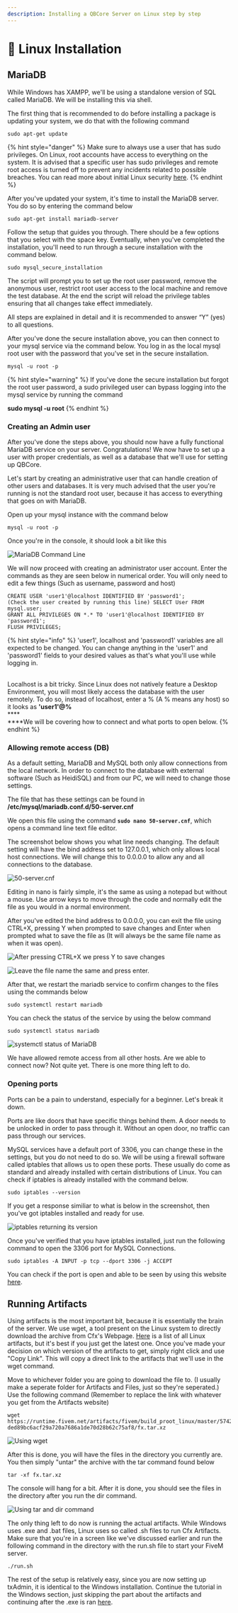 ```yaml
---
description: Installing a QBCore Server on Linux step by step
---
```


# 🐧 Linux Installation

## MariaDB

While Windows has XAMPP, we'll be using a standalone version of SQL called MariaDB. We will be installing this via shell.

The first thing that is recommended to do before installing a package is updating your system, we do that with the following command

```
sudo apt-get update
```

{% hint style="danger" %}
Make sure to always use a user that has sudo privileges. On Linux, root accounts have access to everything on the system. It is advised that a specific user has sudo privileges and remote root access is turned off to prevent any incidents related to possible breaches. You can read more about initial Linux security [here](https://blog.avast.com/secure-your-linux-server-avast).
{% endhint %}

After you've updated your system, it's time to install the MariaDB server. You do so by entering the command below

```
sudo apt-get install mariadb-server
```

Follow the setup that guides you through. There should be a few options that you select with the space key. Eventually, when you've completed the installation, you'll need to run through a secure installation with the command below.

```
sudo mysql_secure_installation
```

The script will prompt you to set up the root user password, remove the anonymous user, restrict root user access to the local machine and remove the test database. At the end the script will reload the privilege tables ensuring that all changes take effect immediately.

All steps are explained in detail and it is recommended to answer “Y” (yes) to all questions.

After you've done the secure installation above, you can then connect to your mysql service via the command below. You log in as the local mysql root user with the password that you've set in the secure installation.

```
mysql -u root -p
```

{% hint style="warning" %}
If you've done the secure installation but forgot the root user password, a sudo privileged user can bypass logging into the mysql service by running the command

**sudo mysql -u root**
{% endhint %}

### **Creating an Admin user**

After you've done the steps above, you should now have a fully functional MariaDB service on your server. Congratulations! We now have to set up a user with proper credentials, as well as a database that we'll use for setting up QBCore.

Let's start by creating an administrative user that can handle creation of other users and databases. It is very much advised that the user you're running is not the standard root user, because it has access to everything that goes on with MariaDB.

Open up your mysql instance with the command below

```
mysql -u root -p
```

Once you're in the console, it should look a bit like this

![MariaDB Command Line](../.gitbook/assets/Terminus\_LjifucOy4i.png)

We will now proceed with creating an administrator user account. Enter the commands as they are seen below in numerical order. You will only need to edit a few things (Such as username, password and host)

```
CREATE USER 'user1'@localhost IDENTIFIED BY 'password1';
(Check the user created by running this line) SELECT User FROM mysql.user;
GRANT ALL PRIVILEGES ON *.* TO 'user1'@localhost IDENTIFIED BY 'password1';
FLUSH PRIVILEGES;
```

{% hint style="info" %}
'user1', localhost and 'password1' variables are all expected to be changed. You can change anything in the 'user1' and 'password1' fields to your desired values as that's what you'll use while logging in.

\
Localhost is a bit tricky. Since Linux does not natively feature a Desktop Environment, you will most likely access the database with the user remotely. To do so, instead of localhost, enter a % (A % means any host) so it looks as **'user1'@%**\
\*\*\*\*\
\*\*\*\*We will be covering how to connect and what ports to open below.
{% endhint %}

### Allowing remote access (DB)

As a default setting, MariaDB and MySQL both only allow connections from the local network. In order to connect to the database with external software (Such as HeidiSQL) and from our PC, we will need to change those settings.

The file that has these settings can be found in **/etc/mysql/mariadb.conf.d/50-server.cnf**

We open this file using the command **`sudo nano 50-server.cnf`**, which opens a command line text file editor.

The screenshot below shows you what line needs changing. The default setting will have the bind address set to 127.0.0.1, which only allows local host connections. We will change this to 0.0.0.0 to allow any and all connections to the database.

![50-server.cnf](../.gitbook/assets/Terminus\_SOG5oqcssc.png)

Editing in nano is fairly simple, it's the same as using a notepad but without a mouse. Use arrow keys to move through the code and normally edit the file as you would in a normal environment.

After you've edited the bind address to 0.0.0.0, you can exit the file using CTRL+X, pressing Y when prompted to save changes and Enter when prompted what to save the file as (It will always be the same file name as when it was open).

![After pressing CTRL+X we press Y to save changes](<../.gitbook/assets/Terminus\_Sf4x4s5sbx (1).png>)

![Leave the file name the same and press enter.](<../.gitbook/assets/Terminus\_Ot5jFzizkD (1).png>)

After that, we restart the mariadb service to confirm changes to the files using the commands below

```
sudo systemctl restart mariadb
```

You can check the status of the service by using the below command

```
sudo systemctl status mariadb
```

![systemctl status of MariaDB](../.gitbook/assets/Terminus\_f7VVyPHkLC.png)

We have allowed remote access from all other hosts. Are we able to connect now? Not quite yet. There is one more thing left to do.

### Opening ports

Ports can be a pain to understand, especially for a beginner. Let's break it down.

Ports are like doors that have specific things behind them. A door needs to be unlocked in order to pass through it. Without an open door, no traffic can pass through our services.

MySQL services have a default port of 3306, you can change these in the settings, but you do not need to do so. We will be using a firewall software called iptables that allows us to open these ports. These usually do come as standard and already installed with certain distributions of Linux. You can check if iptables is already installed with the command below.

```
sudo iptables --version
```

If you get a response similiar to what is below in the screenshot, then you've got iptables installed and ready for use.

![iptables returning its version](../.gitbook/assets/Terminus\_8ovVMYD2CK.png)

Once you've verified that you have iptables installed, just run the following command to open the 3306 port for MySQL Connections.

```
sudo iptables -A INPUT -p tcp --dport 3306 -j ACCEPT
```

You can check if the port is open and able to be seen by using this website [here](https://portchecker.co/).

## Running Artifacts

Using artifacts is the most important bit, because it is essentially the brain of the server. We use wget, a tool present on the Linux system to directly download the archive from Cfx's Webpage. [Here](https://runtime.fivem.net/artifacts/fivem/build\_proot\_linux/master/) is a list of all Linux artifacts, but it's best if you just get the latest one. Once you've made your decision on which version of the artifacts to get, simply right click and use "Copy Link". This will copy a direct link to the artifacts that we'll use in the wget command.

Move to whichever folder you are going to download the file to. (I usually make a seperate folder for Artifacts and Files, just so they're seperated.) Use the following command (Remember to replace the link with whatever you get from the Artifacts website)

```
wget https://runtime.fivem.net/artifacts/fivem/build_proot_linux/master/5742-ded89bc6acf29a720a7686a1de70d28b62c75af8/fx.tar.xz
```

![Using wget](https://user-images.githubusercontent.com/89489089/179919507-a17cbce0-5307-4a34-9bf1-64acdd68e29c.png)

After this is done, you will have the files in the directory you currently are. You then simply "untar" the archive with the tar command found below

```
tar -xf fx.tar.xz
```

The console will hang for a bit. After it is done, you should see the files in the directory after you run the dir command.

![Using tar and dir command](https://user-images.githubusercontent.com/89489089/179920224-e8c933b9-91a2-4dc9-9ba5-71dc7e59484d.png)

The only thing left to do now is running the actual artifacts. While Windows uses .exe and .bat files, Linux uses so called .sh files to run Cfx Artifacts. Make sure that you're in a screen like we've discussed earlier and run the following command in the directory with the run.sh file to start your FiveM server.

```
./run.sh
```

The rest of the setup is relatively easy, since you are now setting up txAdmin, it is identical to the Windows installation. Continue the tutorial in the Windows section, just skipping the part about the artifacts and continuing after the .exe is ran [here](https://docs.qbcore.org/qbcore-documentation/guides/windows-installation#artifact-and-txadmin).
